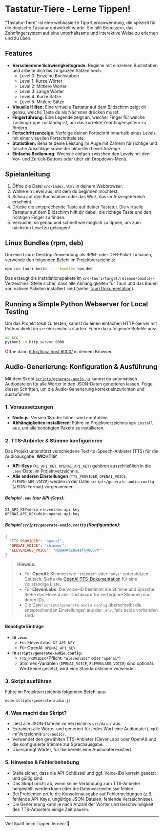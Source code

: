 # Tastatur-Tiere - Lerne Tippen!

"Tastatur-Tiere" ist eine webbasierte Tipp-Lernanwendung, die speziell für die deutsche Tastatur entwickelt wurde. Sie hilft Benutzern, das Zehnfingersystem auf eine unterhaltsame und interaktive Weise zu erlernen und zu üben.

## Features

- **Verschiedene Schwierigkeitsgrade:** Beginne mit einzelnen Buchstaben und arbeite dich bis zu ganzen Sätzen hoch.
  - Level 0: Einzelne Buchstaben
  - Level 1: Kurze Wörter
  - Level 2: Mittlere Wörter
  - Level 3: Lange Wörter
  - Level 4: Kurze Sätze
  - Level 5: Mittlere Sätze
- **Visuelle Hilfen:** Eine virtuelle Tastatur auf dem Bildschirm zeigt dir genau, welche Taste du als Nächstes drücken musst.
- **Fingerführung:** Eine Legende zeigt an, welcher Finger für welche Tastengruppe zuständig ist, um das korrekte Zehnfingersystem zu fördern.
- **Fortschrittsanzeige:** Verfolge deinen Fortschritt innerhalb eines Levels mit einer visuellen Fortschrittsleiste.
- **Statistiken:** Behalte deine Leistung im Auge mit Zählern für richtige und falsche Anschläge sowie der aktuellen Level-Anzeige.
- **Einfache Bedienung:** Wechsle einfach zwischen den Levels mit den Vor- und Zurück-Buttons oder über ein Dropdown-Menü.

## Spielanleitung

1.  Öffne die Datei `src/index.html` in deinem Webbrowser.
2.  Wähle ein Level aus, mit dem du beginnen möchtest.
3.  Schau auf den Buchstaben oder das Wort, das im Anzeigebereich erscheint.
4.  Drücke die entsprechende Taste auf deiner Tastatur. Die virtuelle Tastatur auf dem Bildschirm hilft dir dabei, die richtige Taste und den richtigen Finger zu finden.
5.  Versuche, so genau und schnell wie möglich zu tippen, um zum nächsten Level zu gelangen!

## Linux Bundles (rpm, deb)

Um eine Linux-Desktop-Anwendung als RPM- oder DEB-Paket zu bauen, verwende den folgenden Befehl im Projektverzeichnis:

```bash
npm run tauri build -- --bundles rpm,deb
```

Das erzeugt die Installationspakete im `src-tauri/target/release/bundle/`-Verzeichnis. Stelle sicher, dass alle Abhängigkeiten für Tauri und das Bauen von nativen Paketen installiert sind (siehe [Tauri Dokumentation](https://tauri.app/v1/guides/getting-started/prerequisites/)).

## Running a Simple Python Webserver for Local Testing

Um das Projekt lokal zu testen, kannst du einen einfachen HTTP-Server mit Python direkt im `src`-Verzeichnis starten. Führe dazu folgende Befehle aus:

```bash
cd src
python3 -m http.server 8000
```

Öffne dann [http://localhost:8000/](http://localhost:8000/) in deinem Browser.

## Audio-Generierung: Konfiguration & Ausführung

Mit dem Skript [`scripts/generate-audio.js`](scripts/generate-audio.js:1) kannst du automatisch Audiodateien für alle Wörter in den JSON-Daten generieren lassen. Folge diesen Schritten, um die Audio-Generierung korrekt einzurichten und auszuführen:

### 1. Voraussetzungen

- **Node.js**: Version 18 oder höher wird empfohlen.
- **Abhängigkeiten installieren**: Führe im Projektverzeichnis `npm install` aus, um alle benötigten Pakete zu installieren.

### 2. TTS-Anbieter & Stimme konfigurieren

Das Projekt unterstützt verschiedene Text-to-Speech-Anbieter (TTS) für die Audioausgabe.
**WICHTIG:**
- **API-Keys** (`XI_API_KEY`, `OPENAI_API_KEY`) gehören ausschließlich in die `.env`-Datei im Projektverzeichnis.
- **Alle anderen Einstellungen** (`TTS_PROVIDER`, `OPENAI_VOICE`, `ELEVENLABS_VOICE`) werden in der Datei `scripts/generate-audio.config` (JSON-Format) vorgenommen.

##### Beispiel `.env` (nur API-Keys):

```
XI_API_KEY=dein-elevenlabs-api-key
OPENAI_API_KEY=dein-openai-api-key
```

##### Beispiel `scripts/generate-audio.config` (Konfiguration):

```json
{
  "TTS_PROVIDER": "openai",
  "OPENAI_VOICE": "shimmer",
  "ELEVENLABS_VOICE": "NBqeXKdZHweef6y0B67V"
}
```

> **Hinweis:**
> - Für **OpenAI**: Stimmen wie `"shimmer"` oder `"onyx"` unterstützen Deutsch. Siehe die [OpenAI TTS-Dokumentation](https://platform.openai.com/docs/guides/text-to-speech/voice-options) für eine vollständige Liste.
> - Für **ElevenLabs**: Die Voice-ID bestimmt die Stimme und Sprache. Siehe das ElevenLabs-Dashboard für verfügbare Stimmen und deren IDs.
> - Die Datei `scripts/generate-audio.config` überschreibt die entsprechenden Einstellungen aus der `.env`, falls beide vorhanden sind.

#### Benötigte Einträge

- **In `.env`:**
  - Für ElevenLabs: `XI_API_KEY`
  - Für OpenAI: `OPENAI_API_KEY`
- **In `scripts/generate-audio.config`:**
  - `TTS_PROVIDER` (Pflicht: `"elevenlabs"` oder `"openai"`)
  - Stimmen-Variablen (`OPENAI_VOICE`, `ELEVENLABS_VOICE`) sind optional. Wird keine gesetzt, wird eine Standardstimme verwendet.

### 3. Skript ausführen

Führe im Projektverzeichnis folgenden Befehl aus:

```
node scripts/generate-audio.js
```

### 4. Was macht das Skript?

- Liest alle JSON-Dateien im Verzeichnis `src/data/` aus.
- Extrahiert alle Wörter und generiert für jedes Wort eine Audiodatei (`.mp3`) im Verzeichnis `src/audio/`.
- Verwendet den gewählten TTS-Anbieter (ElevenLabs oder OpenAI) und die konfigurierte Stimme zur Sprachausgabe.
- Überspringt Wörter, für die bereits eine Audiodatei existiert.

### 5. Hinweise & Fehlerbehebung

- Stelle sicher, dass die API-Schlüssel und ggf. Voice-IDs korrekt gesetzt und gültig sind.
- Das Skript bricht ab, wenn keine Verbindung zum TTS-Anbieter hergestellt werden kann oder die Datenverzeichnisse fehlen.
- Bei Problemen prüfe die Konsolenausgabe auf Fehlermeldungen (z.B. fehlende API-Keys, ungültige JSON-Dateien, fehlende Verzeichnisse).
- Die Generierung kann je nach Anzahl der Wörter und Geschwindigkeit des TTS-Anbieters einige Zeit dauern.

---

Viel Spaß beim Tippen lernen! 🐘
